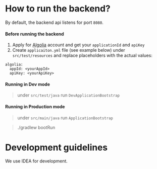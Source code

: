 # How to run the backend?

By default, the backend api listens for port `8080`.

#### Before running the backend
1. Apply for [Algolia](https://www.algolia.com) account and get your `applicationId` and `apiKey`
2. Create `applicaiton.yml` file (see example below) under `src/test/resources` and replace placeholders with the actual values:
```
algolia:
  appId: <yourAppId>
  apiKey: <yourApiKey>
```


#### Running in Dev mode
> under `src/test/java` run `DevApplicationBootstrap`
 
#### Running in Production mode
> under `src/main/java` run `ApplicationBootstrap`

> ./gradlew bootRun

# Development guidelines
We use IDEA for development.


